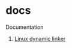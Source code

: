 # docs
Documentation

1. [Linux dynamic linker](https://github.com/bad1dea5/docs/blob/master/linux/dynamic-linker.md)
